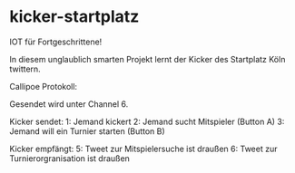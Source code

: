 # kicker-startplatz

IOT für Fortgeschrittene!

In diesem unglaublich smarten Projekt lernt der Kicker des Startplatz Köln twittern.


Callipoe Protokoll:

Gesendet wird unter Channel 6.

Kicker sendet:
1:  Jemand kickert
2:  Jemand sucht Mitspieler (Button A)
3:  Jemand will ein Turnier starten (Button B)

Kicker empfängt:
5:  Tweet zur Mitspielersuche ist draußen
6:  Tweet zur Turnierorgranisation ist draußen
